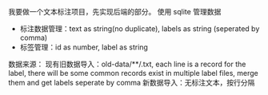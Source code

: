 我要做一个文本标注项目，先实现后端的部分。
使用 sqlite 管理数据
- 标注数据管理：text as string(no duplicate), labels as string (seperated by comma)
- 标签管理：id as number, label as string

数据来源：
现有旧数据导入：old-data/**/<label>.txt, each line is a record for the label, there will be some common records exist in multiple label files, merge them and get labels seperate by comma
新数据导入：无标注文本，按行分隔